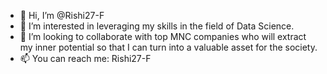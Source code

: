 - 👋 Hi, I’m @Rishi27-F
- 👀 I’m interested in leveraging my skills in the field of Data Science.
- 💞️ I’m looking to collaborate with top MNC companies who will extract my inner potential so that I can turn into a valuable asset for the society.
- 📫 You can reach me: Rishi27-F

<!---
Rishi27-F/Rishi27-F is a ✨ special ✨ repository because its `README.md` (this file) appears on your GitHub profile.
You can click the Preview link to take a look at your changes.
--->
